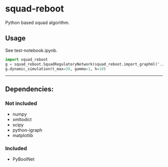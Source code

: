 # squad-reboot

Python based squad algorithm. 

## Usage 

See test-notebook.ipynb. 

```python
import squad_reboot
g = squad_reboot.SquadRegulatoryNetwork(squad_reboot.import_graphml("./examples/Athaliana.graphml"))
g.dynamic_simulation(t_max=30, gamma=1, h=10)
```

---

## Dependencies: 

### Not included

* numpy
* xmltodict
* scipy
* python-igraph
* matplotlib

### Included 

* PyBoolNet
